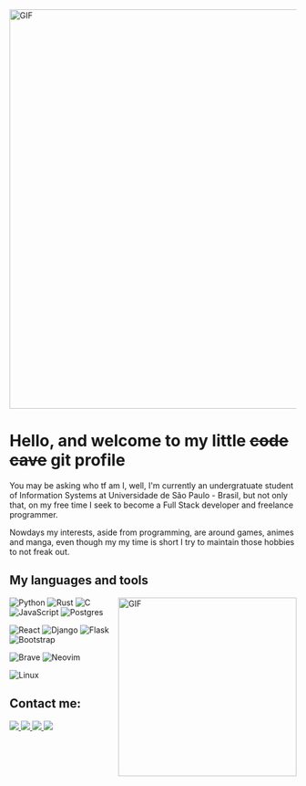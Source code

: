 <img hight="300" width="700" alt="GIF" align="center" src="https://i.imgur.com/6QNkc3F.gif">

# Hello, and welcome to my little <s>code cave</s> git profile 

You may be asking who tf am I, well, I'm currently an undergratuate student of Information Systems at Universidade de São Paulo - Brasil, but not only that, on my free time I seek to become a Full Stack developer and freelance programmer.

Nowdays my interests, aside from programming, are around games, animes and manga, even though my my time is short I try to maintain those hobbies to not freak out.

## My languages and tools

<div>
<p align="left">
<img hight="400" width="313" alt="GIF" align="right" src="https://thumbs.gfycat.com/SolidImaginaryHoiho-max-1mb.gif">

![Python](https://img.shields.io/badge/python-3670A0?style=for-the-badge&logo=python&logoColor=ffdd54)
![Rust](https://img.shields.io/badge/rust-%23000000.svg?style=for-the-badge&logo=rust&logoColor=white)
![C](https://img.shields.io/badge/c-%2300599C.svg?style=for-the-badge&logo=c&logoColor=white) 
![JavaScript](https://img.shields.io/badge/javascript-%23323330.svg?style=for-the-badge&logo=javascript&logoColor=%23F7DF1E)
![Postgres](https://img.shields.io/badge/postgres-%23316192.svg?style=for-the-badge&logo=postgresql&logoColor=white)
  
![React](https://img.shields.io/badge/React-20232A?style=for-the-badge&logo=react&logoColor=61DAFB)
![Django](https://img.shields.io/badge/django-%23092E20.svg?style=for-the-badge&logo=django&logoColor=white)
![Flask](https://img.shields.io/badge/flask-%23000.svg?style=for-the-badge&logo=flask&logoColor=white)
![Bootstrap](https://img.shields.io/badge/bootstrap-%23563D7C.svg?style=for-the-badge&logo=bootstrap&logoColor=white)

![Brave](https://img.shields.io/badge/Brave-FB542B?style=for-the-badge&logo=Brave&logoColor=white)
![Neovim](https://img.shields.io/badge/NeoVim-%2357A143.svg?&style=for-the-badge&logo=neovim&logoColor=white)

![Linux](https://img.shields.io/badge/Linux-FCC624?style=for-the-badge&logo=linux&logoColor=black)  
</p>
</div>

## Contact me:


<a href="mailto:silmarjr2@gmail.com">
<img src="https://img.shields.io/badge/Gmail-D14836?style=for-the-badge&logo=gmail&logoColor=white">
</a>


<a href="mailto:silmar.junior@usp.br">
  <img src="https://img.shields.io/badge/Institutional-Gmail-D14836?style=for-the-badge&logo=gmail&logoColor=black">
</a>

<a href="https://www.instagram.com/silmar.silvajunior/">
  <img src="https://img.shields.io/badge/Instagram-%23E4405F.svg?style=for-the-badge&logo=Instagram&logoColor=white">
</a>


<a href="https://www.linkedin.com/in/silmar-junior-2837811a7/">
  <img src="https://img.shields.io/badge/linkedin-%230077B5.svg?style=for-the-badge&logo=linkedin&logoColor=white">
</a>


